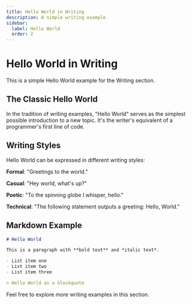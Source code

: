 ```yaml
---
title: Hello World in Writing
description: A simple writing example
sidebar:
  label: Hello World
  order: 2
---
```


# Hello World in Writing

This is a simple Hello World example for the Writing section.

## The Classic Hello World

In the tradition of writing examples, "Hello World" serves as the simplest possible introduction to a new topic. It's the writer's equivalent of a programmer's first line of code.

## Writing Styles

Hello World can be expressed in different writing styles:

**Formal**: "Greetings to the world."

**Casual**: "Hey world, what's up?"

**Poetic**: "To the spinning globe I whisper, hello."

**Technical**: "The following statement outputs a greeting: Hello, World."

## Markdown Example

```markdown
# Hello World

This is a paragraph with **bold text** and *italic text*.

- List item one
- List item two
- List item three

> Hello World as a blockquote
```

Feel free to explore more writing examples in this section. 